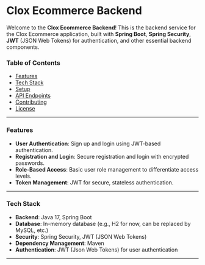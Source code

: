 # Clox Ecommerce Backend

Welcome to the **Clox Ecommerce Backend**! This is the backend service for the Clox Ecommerce application, built with **Spring Boot**, **Spring Security**, **JWT** (JSON Web Tokens) for authentication, and other essential backend components.

### Table of Contents
- [Features](#features)
- [Tech Stack](#tech-stack)
- [Setup](#setup)
- [API Endpoints](#api-endpoints)
- [Contributing](#contributing)
- [License](#license)

---

### Features
- **User Authentication**: Sign up and login using JWT-based authentication.
- **Registration and Login**: Secure registration and login with encrypted passwords.
- **Role-Based Access**: Basic user role management to differentiate access levels.
- **Token Management**: JWT for secure, stateless authentication.

---

### Tech Stack
- **Backend**: Java 17, Spring Boot
- **Database**: In-memory database (e.g., H2 for now, can be replaced by MySQL, etc.)
- **Security**: Spring Security, JWT (JSON Web Tokens)
- **Dependency Management**: Maven
- **Authentication**: JWT (Json Web Tokens) for user authentication

---

###
